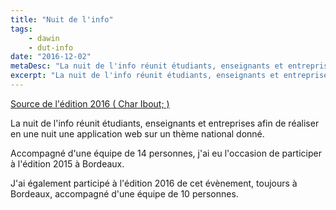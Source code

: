 ```yaml
---
title: "Nuit de l'info"
tags:
    - dawin
    - dut-info
date: "2016-12-02"
metaDesc: "La nuit de l'info réunit étudiants, enseignants et entreprises afin de réaliser en une nuit une application web sur un thème national donné."
excerpt: "La nuit de l'info réunit étudiants, enseignants et entreprises afin de réaliser en une nuit une application web sur un thème national donné."
---
```


[Source de l'édition 2016 ( Char Ibout; )](https://github.com/Clovis-Portron/Nuit-info2016)

La nuit de l'info réunit étudiants, enseignants et entreprises afin de réaliser en une nuit une application web sur un thème national donné.

Accompagné d'une équipe de 14 personnes, j'ai eu l'occasion de participer à l'édition 2015 à Bordeaux.

J'ai également participé à l'édition 2016 de cet évènement, toujours à Bordeaux, accompagné d'une équipe de 10 personnes.
